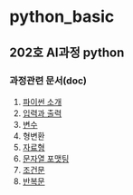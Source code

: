 # python_basic
## 202호 AI과정 python
### 과정관련 문서(doc)
1. [파이썬 소개](https://www.notion.so/12782f1c0103498ebbc4798c3e55f060)
2. [입력과 출력]()
3. [변수](https://www.notion.so/variable-791c24737f6f46cdb228b006416a3e16)
4. 형변환
5. [자료형](https://www.notion.so/data-type-eea4d6ad7dd8467f881caab0896c17a3)
5. [문자열 포맷팅](https://www.notion.so/formatting-1d48cf188f994c20b5a40de0e2a62825)
6. [조건문](https://www.notion.so/conditions-f4364bde4cd44e78840653e45147485c)
7. [반복문](https://www.notion.so/loop-f25d830e6d8e4dc187bc08ec087e0054)